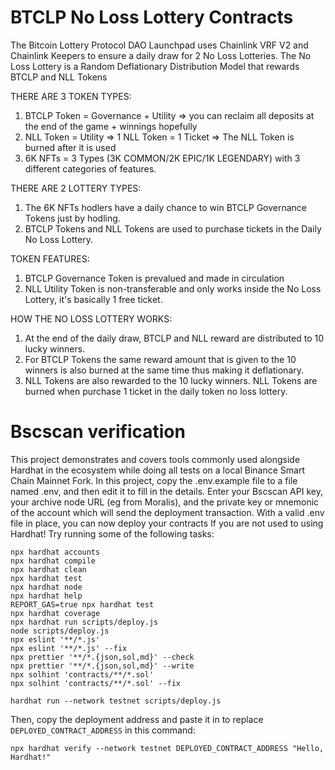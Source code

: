 # BTCLP No Loss Lottery Contracts

The Bitcoin Lottery Protocol DAO Launchpad uses Chainlink VRF V2 and Chainlink Keepers to ensure a daily draw for 2 No Loss Lotteries.
The No Loss Lottery is a Random Deflationary Distribution Model that rewards BTCLP and NLL Tokens

THERE ARE 3 TOKEN TYPES:
1. BTCLP Token = Governance + Utility => you can reclaim all deposits at the end of the game + winnings hopefully
2. NLL Token = Utility => 1 NLL Token = 1 Ticket => The NLL Token is burned after it is used
3. 6K NFTs = 3 Types (3K COMMON/2K EPIC/1K LEGENDARY) with 3 different categories of features.

THERE ARE 2 LOTTERY TYPES:
1. The 6K NFTs hodlers have a daily chance to win BTCLP Governance Tokens just by hodling.
2. BTCLP Tokens and NLL Tokens are used to purchase tickets in the Daily No Loss Lottery. 

TOKEN FEATURES:
1. BTCLP Governance Token is prevalued and made in circulation
2. NLL Utility Token is non-transferable and only works inside the No Loss Lottery, it's basically 1 free ticket.

HOW THE NO LOSS LOTTERY WORKS:
1. At the end of the daily draw, BTCLP and NLL reward are distributed to 10 lucky winners.
2. For BTCLP Tokens the same reward amount that is given to the 10 winners is also burned at the same time thus making it deflationary. 
3. NLL Tokens are also rewarded to the 10 lucky winners. NLL Tokens are burned when purchase 1 ticket in the daily token no loss lottery.

# Bscscan verification
This project demonstrates and covers tools commonly used alongside Hardhat in the ecosystem while doing all tests on a local Binance Smart Chain Mainnet Fork. In this project, copy the .env.example file to a file named .env, and then edit it to fill in the details. 
Enter your Bscscan API key, your archive node URL (eg from Moralis), and the private key or mnemonic of the account which will send the deployment transaction. 
With a valid .env file in place, you can now deploy your contracts
If you are not used to using Hardhat!
Try running some of the following tasks:

```shell
npx hardhat accounts
npx hardhat compile
npx hardhat clean
npx hardhat test
npx hardhat node
npx hardhat help
REPORT_GAS=true npx hardhat test
npx hardhat coverage
npx hardhat run scripts/deploy.js
node scripts/deploy.js
npx eslint '**/*.js'
npx eslint '**/*.js' --fix
npx prettier '**/*.{json,sol,md}' --check
npx prettier '**/*.{json,sol,md}' --write
npx solhint 'contracts/**/*.sol'
npx solhint 'contracts/**/*.sol' --fix
```

```shell
hardhat run --network testnet scripts/deploy.js
```

Then, copy the deployment address and paste it in to replace `DEPLOYED_CONTRACT_ADDRESS` in this command:

```shell
npx hardhat verify --network testnet DEPLOYED_CONTRACT_ADDRESS "Hello, Hardhat!"
```
